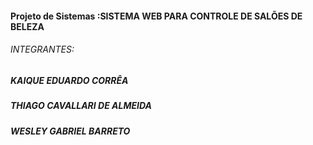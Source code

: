 #### Projeto de Sistemas :SISTEMA WEB PARA CONTROLE DE SALÕES DE BELEZA



###### INTEGRANTES:


##### KAIQUE EDUARDO CORRÊA

##### THIAGO CAVALLARI DE ALMEIDA

##### WESLEY GABRIEL BARRETO
